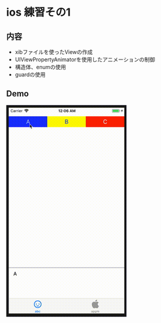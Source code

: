 # ios 練習その1

## 内容
- xibファイルを使ったViewの作成
- UIViewPropertyAnimatorを使用したアニメーションの制御
- 構造体、enumの使用
- guardの使用

## Demo
![demo](https://github.com/taichi0529/ios-practice01/blob/media/abc.gif)



